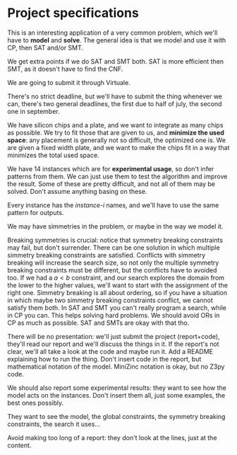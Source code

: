 # Project specifications

This is an interesting application of a very common problem, which we'll have to **model** and **solve**. The general idea is that we model and use it with CP, then SAT and/or SMT. 

We get extra points if we do SAT and SMT both. SAT is more efficient then SMT, as it doesn't have to find the CNF. 

We are going to submit it through Virtuale. 

There's no strict deadline, but we'll have to submit the thing whenever we can, there's two general deadlines, the first due to half of july, the second one in september. 

We have silicon chips and a plate, and we want to integrate as many chips as possible. We try to fit those that are given to us, and **minimize the used space**: any placement is generally not so difficult, the optimized one is. We are given a fixed width plate, and we want to make the chips fit in a way that minimizes the total used space. 

We have 14 instances which are for **experimental usage**, so don't infer patterns from them. We can just use them to test the algorithm and improve the result. Some of these are pretty difficult, and not all of them may be solved. Don't assume anything basing on these.

Every instance has the *instance-i* names, and we'll have to use the same pattern for outputs.

We may have simmetries in the problem, or maybe in the way we model it. 

Breaking symmetries is crucial: notice that symmetry breaking constraints may fail, but don't surrender. There can be one solution in which multiple simmetry breaking constraints are satisfied. Conflicts with simmetry breaking will increase the search size, so not only the multiple symmetry breaking constraints must be different, but the conflicts have to avoided too. If we had a $a<b$ constraint, and our search explores the domain from the lower to the higher values, we'll want to start with the assignment of the right one. Simmetry breaking is all about ordering, so if you have a situation in which maybe two simmetry breaking constraints conflict, we cannot satisfy them both. In SAT and SMT you can't really program a search, while in CP you can. This helps solving hard problems. We should avoid ORs in CP as much as possible. SAT and SMTs are okay with that tho.

There will be no presentation: we'll just submit the project (report+code), they'll read our report and we'll discuss the things in it. If the report's not clear, we'll all take a look at the code and maybe run it. Add a README explaining how to run the thing. Don't insert code in the report, but mathematical notation of the model. MiniZinc notation is okay, but no Z3py code. 

We should also report some experimental results: they want to see how the model acts on the instances. Don't insert them all, just some examples, the best ones possibly. 

They want to see the model, the global constraints, the symmetry breaking constraints, the search it uses...

Avoid making too long of a report: they don't look at the lines, just at the content. 